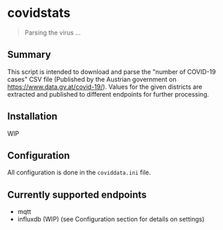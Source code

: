 # covidstats
> Parsing the virus ...
## Summary
This script is intended to download and parse the "number of COVID-19 cases" CSV file (Published by the Austrian government on https://www.data.gv.at/covid-19/). Values for the given districts are extracted and published to different endpoints for further processing.
## Installation
WIP
## Configuration
All configuration is done in the `coviddata.ini` file.
## Currently supported endpoints
* mqtt
* influxdb (WIP)
(see Configuration section for details on settings)
